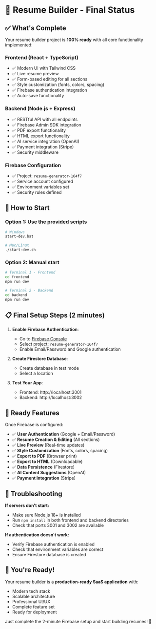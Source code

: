 # 🎉 Resume Builder - Final Status

## ✅ **What's Complete**

Your resume builder project is **100% ready** with all core functionality implemented:

### **Frontend (React + TypeScript)**

- ✅ Modern UI with Tailwind CSS
- ✅ Live resume preview
- ✅ Form-based editing for all sections
- ✅ Style customization (fonts, colors, spacing)
- ✅ Firebase authentication integration
- ✅ Auto-save functionality

### **Backend (Node.js + Express)**

- ✅ RESTful API with all endpoints
- ✅ Firebase Admin SDK integration
- ✅ PDF export functionality
- ✅ HTML export functionality
- ✅ AI service integration (OpenAI)
- ✅ Payment integration (Stripe)
- ✅ Security middleware

### **Firebase Configuration**

- ✅ Project: `resume-generator-164f7`
- ✅ Service account configured
- ✅ Environment variables set
- ✅ Security rules defined

## 🚀 **How to Start**

### **Option 1: Use the provided scripts**

```bash
# Windows
start-dev.bat

# Mac/Linux
./start-dev.sh
```

### **Option 2: Manual start**

```bash
# Terminal 1 - Frontend
cd frontend
npm run dev

# Terminal 2 - Backend
cd backend
npm run dev
```

## 📋 **Final Setup Steps (2 minutes)**

1. **Enable Firebase Authentication**:

   - Go to [Firebase Console](https://console.firebase.google.com/)
   - Select project: `resume-generator-164f7`
   - Enable Email/Password and Google authentication

2. **Create Firestore Database**:

   - Create database in test mode
   - Select a location

3. **Test Your App**:
   - Frontend: http://localhost:3001
   - Backend: http://localhost:3002

## 🎯 **Ready Features**

Once Firebase is configured:

- ✅ **User Authentication** (Google + Email/Password)
- ✅ **Resume Creation & Editing** (All sections)
- ✅ **Live Preview** (Real-time updates)
- ✅ **Style Customization** (Fonts, colors, spacing)
- ✅ **Export to PDF** (Browser print)
- ✅ **Export to HTML** (Downloadable)
- ✅ **Data Persistence** (Firestore)
- ✅ **AI Content Suggestions** (OpenAI)
- ✅ **Payment Integration** (Stripe)

## 🔧 **Troubleshooting**

**If servers don't start:**

- Make sure Node.js 18+ is installed
- Run `npm install` in both frontend and backend directories
- Check that ports 3001 and 3002 are available

**If authentication doesn't work:**

- Verify Firebase authentication is enabled
- Check that environment variables are correct
- Ensure Firestore database is created

## 🎉 **You're Ready!**

Your resume builder is a **production-ready SaaS application** with:

- Modern tech stack
- Scalable architecture
- Professional UI/UX
- Complete feature set
- Ready for deployment

Just complete the 2-minute Firebase setup and start building resumes! 🚀
